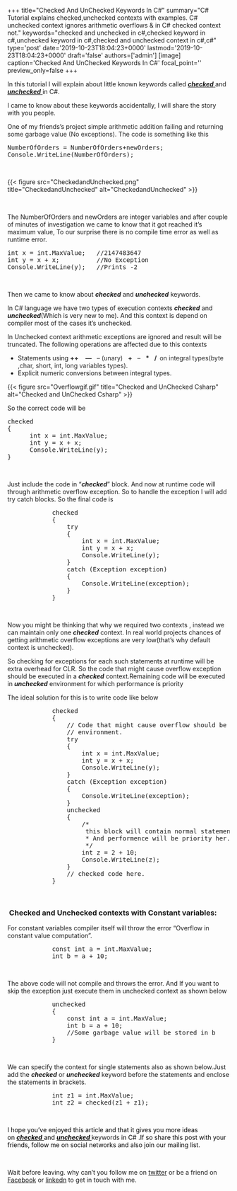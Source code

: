 +++
title="Checked And UnChecked Keywords In C#"
summary="C# Tutorial explains checked,unchecked contexts with examples. C# unchecked context ignores arithmetic overflows & in C# checked context not."
keywords="checked and unchecked in c#,checked keyword in c#,unchecked keyword in c#,checked and unchecked context in c#,c#"
type='post'
date='2019-10-23T18:04:23+0000'
lastmod='2019-10-23T18:04:23+0000'
draft='false'
authors=['admin']
[image]
caption='Checked And UnChecked Keywords In C#'
focal_point=''
preview_only=false
+++


In this tutorial I will explain about little known keywords called <span style="text-decoration: underline;"><em><strong>checked</strong> </em></span>and <span style="text-decoration: underline;"><em><strong>unchecked</strong> </em></span>in C#.

I came to know about these keywords accidentally, I will share the story with you people.

One of my friends’s project simple&nbsp;<span style="color: #2a2a2a;">arithmetic addition failing and returning some garbage value (No exceptions). The code is something like this</span>

<pre>NumberOfOrders = NumberOfOrders+newOrders; 
Console.WriteLine(NumberOfOrders);</pre>

&nbsp;

{{< figure src="CheckedandUnchecked.png" title="CheckedandUnchecked" alt="CheckedandUnchecked" >}}

&nbsp;

The NumberOfOrders and newOrders are integer variables and after couple of minutes of investigation&nbsp;we came to know that it got reached it’s maximum value, To our surprise there is no compile time error as well as runtime error.

<pre>int x = int.MaxValue;   //2147483647
int y = x + x;          //No Exception
Console.WriteLine(y);   //Prints -2</pre>

&nbsp;

Then we came to know about <em><strong>checked</strong> </em>and <em><strong>unchecked</strong> </em>keywords.

In C# language we have two types of execution contexts <em><strong>checked</strong> </em>and <em><strong>unchecked</strong></em>(Which is very new to me). And this context is depend on compiler most of the cases it’s unchecked.

In Unchecked context arithmetic exceptions are ignored and result will be truncated. The following operations are affected due to this contexts

<ul><li>Statements using <span style="color: #2a2a2a;"><span class="input" style="font-weight: bold;">++</span>&nbsp;</span><span style="color: #2a2a2a;">&nbsp;&nbsp;&nbsp;</span><span style="color: #2a2a2a;"><span class="input" style="font-weight: bold;">—</span></span><span style="color: #2a2a2a;">&nbsp;&nbsp;&nbsp;– (unary)&nbsp;&nbsp;&nbsp;</span><span style="color: #2a2a2a;"><span class="input" style="font-weight: bold;">+</span></span><span style="color: #2a2a2a;">&nbsp;&nbsp;&nbsp;–&nbsp;&nbsp;&nbsp;</span><span style="color: #2a2a2a;"><span class="input" style="font-weight: bold;">*</span></span><span style="color: #2a2a2a;">&nbsp;&nbsp;&nbsp;</span><span style="color: #2a2a2a;"><span class="input" style="font-weight: bold;">/ &nbsp;</span>on integral&nbsp;types(byte ,char, short, int, long variables types).</span></li><li>Explicit numeric conversions between integral types.</li></ul>

{{< figure src="Overflowgif.gif" title="Checked and UnChecked Csharp" alt="Checked and UnChecked Csharp" >}}

So the correct code will be

<pre>checked
{
      int x = int.MaxValue;
      int y = x + x;
      Console.WriteLine(y);
}</pre>

&nbsp;

Just include the code in “<em><strong>checked</strong></em>” block. And now at runtime code will through arithmetic overflow exception. So to handle the exception I will add try catch blocks. So the final code is

<pre>            checked
            {
                try
                {
                    int x = int.MaxValue;
                    int y = x + x;
                    Console.WriteLine(y);
                }
                catch (Exception exception)
                {
                    Console.WriteLine(exception);
                }
            }</pre>

&nbsp;

Now you might be thinking that why we required two contexts , instead we can maintain only one <em><strong>checked</strong> </em>context. In real world projects chances of getting arithmetic overflow exceptions are very low(that’s why default context is unchecked).

So checking for exceptions for each such statements at runtime will be extra overhead for CLR. So the&nbsp;code that might cause overflow exception should be executed in a <em><strong>checked</strong> </em>context.Remaining code will be executed in <em><strong>unchecked</strong> </em>environment for which performance is priority

The ideal solution for this is to write code like below

<pre>            checked
            {
                // Code that might cause overflow should be executed in a checkd
                // environment. 
                try
                {
                    int x = int.MaxValue;
                    int y = x + x;
                    Console.WriteLine(y);
                }
                catch (Exception exception)
                {
                    Console.WriteLine(exception);
                }
                unchecked
                {
                    /*
                     this block will contain normal statements which will not cause overflow exceptions
                     * And performence will be priority her.
                     */
                    int z = 2 + 10;
                    Console.WriteLine(z);
                }
                // checked code here. 
            }</pre>

&nbsp;

### &nbsp;Checked and Unchecked contexts with Constant variables:

For constant variables compiler itself will throw the error “Overflow in constant value computation”.

<pre>            const int a = int.MaxValue;
            int b = a + 10;</pre>

&nbsp;

The above code will not compile and throws the error. And If you want to skip the exception just execute them in unchecked context as shown below

<pre>            unchecked
            {
                const int a = int.MaxValue;
                int b = a + 10;
                //Some garbage value will be stored in b
            }</pre>

&nbsp;

We can specify the context for single statements also as shown below.Just add the <em><strong>checked</strong> </em>or <em><strong>unchecked</strong> </em>keyword before the statements and enclose the statements in brackets.

<pre>            int z1 = int.MaxValue;
            int z2 = checked(z1 + z1);</pre>

&nbsp;

<span style="color: #000000;">I hope you’ve enjoyed this article and that it gives you more ideas on&nbsp;<span style="text-decoration: underline;"><em><strong>checked</strong></em>&nbsp;</span></span><span style="color: #000000;">and&nbsp;<span style="text-decoration: underline;"><em><strong>unchecked</strong></em></span></span><span style="text-decoration: underline;"><strong style="color: #000000; text-decoration: underline;">&nbsp;</strong></span>keywords<span style="color: #000000;">&nbsp;in C# .If so share this post with your friends, follow me on social networks and also join our mailing list.&nbsp;</span>

&nbsp;

Wait before leaving.
why can’t you follow me on <a href="https://twitter.com/arungudelli" target="_blank" rel="noopener">twitter</a> or be a friend on <a href="https://www.facebook.com/gudelliArun" target="_blank" rel="noopener">Facebook</a> or  <a href="https://www.linkedin.com/in/arungudelli/" target="_blank" rel="noopener">linkedn</a> to get in touch with me.







